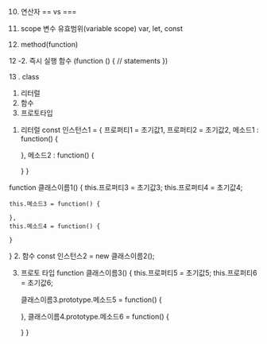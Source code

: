 10. 연산자
== vs ===

11. scope
변수 유효범위(variable scope)
var, let, const

12. method(function)

12 -2. 즉시 실행 함수
(function () { // statements })

13 . class
1) 리터럴
2) 함수
3) 프로토타입


1. 리터럴
const 인스턴스1 = {
    프로퍼티1 = 초기값1,
    프로퍼티2 = 초기값2,
    메소드1 : function() {

    },
    메소드2 : function() {

    }
}

function 클래스이름1() {
    this.프로퍼티3 = 초기값3;
    this.프로퍼티4 = 초기값4;
    
    this.메소드3 = function() {
        
    },
    this.메소드4 = function() {
        
    }
}
2. 함수
const 인스턴스2 = new 클래스이름2();

3. 프로토 타입
function 클래스이름3() {
    this.프로퍼티5 = 초기값5;
    this.프로퍼티6 = 초기값6;

    클래스이름3.prototype.메소드5 = function() {

    },
    클래스이름4.prototype.메소드6 = function() {
        
    }
}

